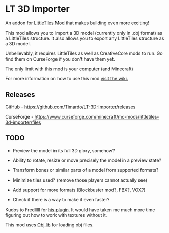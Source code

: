 # LT 3D Importer
An addon for [LittleTiles Mod](https://www.curseforge.com/minecraft/mc-mods/littletiles) that makes building even more exciting!

This mod allows you to import a 3D model (currently only in .obj format) as a LittleTiles structure. It also allows you to export any LittleTiles structure as a 3D model.

Unbelievably, it requires LittleTiles as well as CreativeCore mods to run. Go find them on CurseForge if you don't have them yet.

The only limit with this mod is your computer (and Minecraft)

For more information on how to use this mod [visit the wiki.](https://github.com/Timardo/LT-3D-Importer/wiki)

## Releases
GitHub - https://github.com/Timardo/LT-3D-Importer/releases

CurseForge - https://www.curseforge.com/minecraft/mc-mods/littletiles-3d-importer/files

## TODO

 - Preview the model in its full 3D glory, somehow?

 - Ability to rotate, resize or move precisely the model in a preview state?
 
 - Transform bones or similar parts of a model from supported formats?

 - Minimize tiles used? (remove those players cannot actually see)
 
 - Add support for more formats (Blockbuster mod?, FBX?, VOX?)
 
 - Check if there is a way to make it even faster?

Kudos to Fredlllll for [his plugin](https://dev.bukkit.org/projects/print3d). It would have taken me much more time figuring out how to work with textures without it.

This mod uses [Obj lib](https://github.com/javagl/Obj) for loading obj files.
